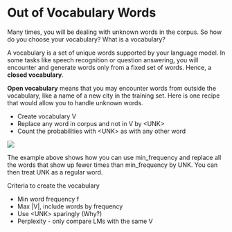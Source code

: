 # Out of Vocabulary Words

Many times, you will be dealing with unknown words in the corpus. So how do you choose your vocabulary? What is a vocabulary?

A vocabulary is a set of unique words supported by your language model. In some tasks like speech recognition or question answering, you will encounter and generate words only from a fixed set of words. Hence, a **closed vocabulary**.  

**Open vocabulary** means that you may encounter words from outside the vocabulary, like a name of a new city in the training set. Here is one recipe that would allow you to handle unknown words. 

* Create vocabulary V
* Replace any word in corpus and not in V by &lt;UNK&gt;
* Count the probabilities with &lt;UNK&gt; as with any other word

![](kFTNfDg8T3OUzXw4PM9zAQ_a8594edda7564d509348d2943f2d393b_Screen-Shot-2021-03-24-at-3.09.32-PM.png)

The example above shows how you can use min_frequency and replace all the words that show up fewer times than min_frequency by UNK. You can then treat UNK as a regular word. 

Criteria to create the vocabulary
* Min word frequency f
* Max |V|, include words by frequency
* Use &lt;UNK&gt; sparingly (Why?)
* Perplexity -  only compare LMs with the same V